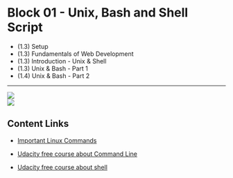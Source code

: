 # Block 01 - Unix, Bash and Shell Script

- (1.3) Setup
- (1.3) Fundamentals of Web Development
- (1.3) Introduction - Unix & Shell
- (1.3) Unix & Bash - Part 1
- (1.4) Unix & Bash - Part 2
 
 <hr>

<img src="https://course.betrybe.com//fundamentals/unix/images/comandos_part1.png">

<br>

<img src="https://course.betrybe.com//fundamentals/unix/images/comandos_part2.png">

<br>

## Content Links

- <a href="https://www.howtogeek.com/412055/37-important-linux-commands-you-should-know/">Important Linux Commands</a>

- <a href="https://www.udacity.com/course/linux-command-line-basics--ud595" target="_blank" rel="noopener noreferrer">Udacity free course about Command Line</a>

- <a href="https://www.udacity.com/course/shell-workshop--ud206" target="_blank" rel="noopener noreferrer">Udacity free course about shell</a>
